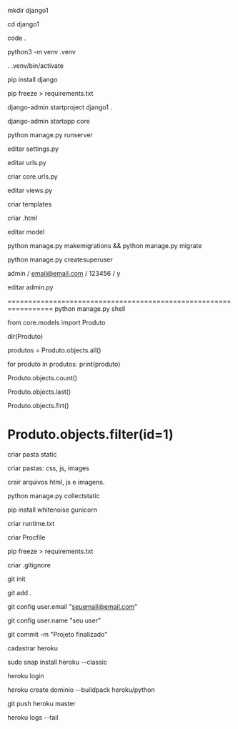 mkdir django1

cd django1

code .

python3 -m venv .venv

. .venv/bin/activate

pip install django

pip freeze > requirements.txt

django-admin startproject django1 .

django-admin startapp core

python manage.py runserver

editar settings.py

editar urls.py

criar core.urls.py

editar views.py

criar templates

criar .html

editar model

python manage.py makemigrations && python manage.py migrate

python manage.py createsuperuser

admin / email@email.com / 123456 / y

editar admin.py

=================================================================
python manage.py shell

from core.models import Produto

dir(Produto)

produtos = Produto.objects.all()

for produto in produtos:
    print(produto)

Produto.objects.count()

Produto.objects.last()

Produto.objects.firt()

Produto.objects.filter(id=1)
=================================================================

criar pasta static

criar pastas: css, js, images

crair arquivos html, js e imagens.

python manage.py collectstatic

pip install whitenoise gunicorn

criar runtime.txt

criar Procfile

pip freeze > requirements.txt

criar .gitignore

git init

git add .

git config user.email "seuemail@email.com"

git config user.name  "seu user"

git commit -m "Projeto finalizado"

cadastrar heroku

sudo snap install heroku --classic

heroku login

heroku create dominio --buildpack heroku/python

git push heroku master

heroku logs --tail